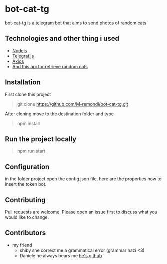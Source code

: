 # bot-cat-tg

bot-cat-tg is a [telegram](https://telegram.org/) bot that aims to send photos of random cats

## Technologies and other thing i used

- [Nodejs](<[https://nodejs.org/en/](https://nodejs.org/en/)>)
- [Telegraf.js](<[https://telegraf.js.org](https://telegraf.js.org/)>)
- [Axios](<[https://github.com/axios/axios](https://github.com/axios/axios)>)
- [ And this api for retrieve random cats](<[https://aws.random.cat](https://aws.random.cat/)>)

## Installation

First clone this project

> git clone https://github.com/M-remondi/bot-cat-tg.git

After cloning move to the destination folder and type

> npm install

## Run the project locally
> npm run start

## Configuration

in the folder project open the config.json file, here are the properties how to insert the token bot.

## Contributing

Pull requests are welcome.
Please open an issue first to discuss what you would like to change.

## Contributors
* my friend 
  - shiby she correct me a grammatical error (grammar nazi <3)
  - Daniele he always bears me [he's github](https://github.com/DAnt93)
